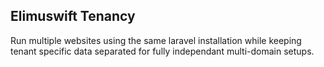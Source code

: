 ## Elimuswift Tenancy

Run multiple websites using the same laravel installation while keeping tenant specific data separated for fully independant multi-domain setups.